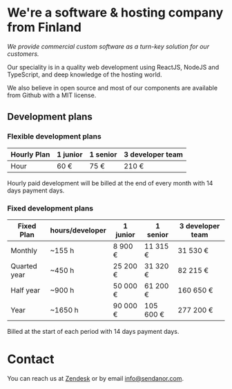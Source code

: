 # We're a software & hosting company from Finland

*We provide commercial custom software as a turn-key solution for our customers.*

Our speciality is in a quality web development using ReactJS, NodeJS and TypeScript, and deep knowledge of the hosting world.

We also believe in open source and most of our components are available from Github with a MIT license.

## Development plans

### Flexible development plans

| Hourly Plan          | 1 junior | 1 senior      | 3 developer team  |
| -------------------- | -------- | ------------- | ----------------- |
| Hour                 | 60 €     | 75 €          | 210 €             |

Hourly paid development will be billed at the end of every month with 14 days payment days.

### Fixed development plans

| Fixed Plan    | hours/developer  | 1 junior   | 1 senior   | 3 developer team  |
| ------------- | ---------------- | ---------- | ---------- | ----------------- |
| Monthly       |  ~155 h          |  8 900 €   |  11 315 €  |  31 530 €         |
| Quarted year  |  ~450 h          | 25 200 €   |  31 320 €  |  82 215 €         |
| Half year     |  ~900 h          | 50 000 €   |  61 200 €  | 160 650 €         |
| Year          | ~1650 h          | 90 000 €   | 105 600 €  | 277 200 €         |

Billed at the start of each period with 14 days payment days.

# Contact

You can reach us at [Zendesk](https://sendanor.zendesk.com) or by email [info@sendanor.com](mailto:info@sendanor.com).
